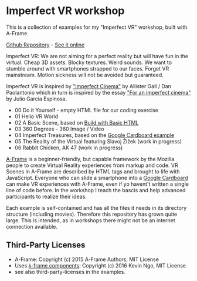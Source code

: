 # Imperfect VR workshop

This is a collection of examples for my "Imperfect VR" workshop, built with A-Frame.

[Github Repository](https://github.com/i3games/imperfect-vr) - [See it online](https://i3games.github.io/imperfect-vr/)

Imperfect VR: We are not aiming for a perfect reality but will have fun in the virtual. Cheap 3D assets. Blocky textures. Weird sounds. We want to stumble around with smartphones strapped to our faces. Forget VR mainstream. Motion sickness will not be avoided but guaranteed.

Imperfect VR is inspired by ["Imperfect Cinema"](http://www.imperfectcinema.com/) by Allister Gall / Dan Paolantonio which in turn is inspired by the essay ["For an imperfect cinema"](http://www.ejumpcut.org/archive/onlinessays/JC20folder/ImperfectCinema.html) by Julio García Espinosa.

* 00 Do it Yourself - empty HTML file for our coding exercise
* 01 Hello VR World
* 02 A Basic Scene, based on [Build with Basic HTML](https://aframe.io/docs/0.3.0/guides/)
* 03 360 Degrees - 360 Image / Video
* 04 Imperfect Treasures, based on the [Google Cardboard example](https://developers.google.com/vr/android/get-started)
* 05 The Reality of the Virtual featuring Slavoj Žižek (work in progress)
* 06 Rabbit Chicken, AK 47 (work in progress)

[A-Frame](https://aframe.io/) is a beginner-friendly, but capable framework by the Mozilla people to create Virtual Reality experiences from markup and code. VR Scenes in A-Frame are described by HTML tags and brought to life with JavaScript. Everyone who can slide a smartphone into a [Google Cardboard](https://vr.google.com/cardboard/) can make VR experiences with A-Frame, even if yo havent't written a single line of code before. In the workshop I teach the bascis and help advanced participants to realize their ideas.

Each example is self-contained and has all the files it needs in its directory structure (including movies). Therefore this repository has grown quite large. This is intended, as in workshops there might not be an internet connection available.

## Third-Party Licenses

* A-Frame: Copyright (c) 2015 A-Frame Authors, MIT License
* Uses [k-frame components](https://github.com/ngokevin/k-frame): Copyright (c) 2016 Kevin Ngo, MIT License
* see also third-party-licenses in the examples.
